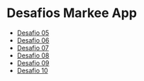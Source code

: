 # Desafios Markee App

- [Desafio 05](https://github.com/gabepinheiro/markee/pull/1)
- [Desafio 06](https://github.com/gabepinheiro/markee/pull/2)
- [Desafio 07]()
- [Desafio 08]()
- [Desafio 09]()
- [Desafio 10]()